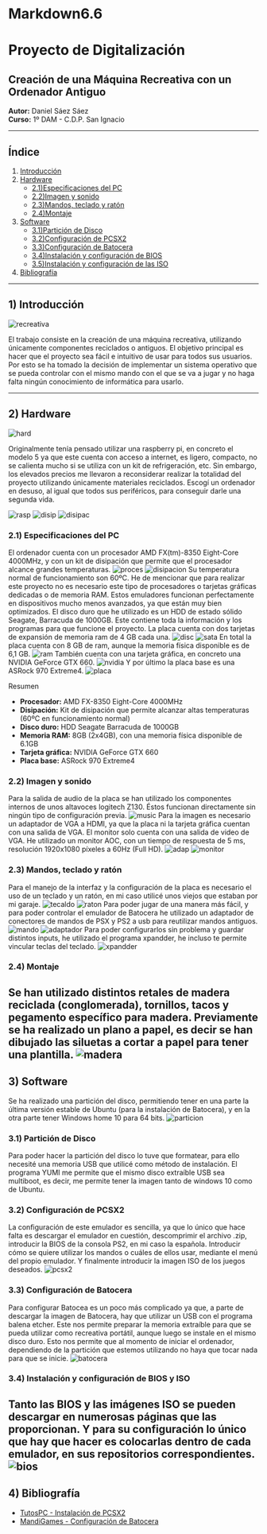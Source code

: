 # Markdown6.6
# Proyecto de Digitalización

## Creación de una Máquina Recreativa con un Ordenador Antiguo

**Autor:** Daniel Sáez Sáez  
**Curso:** 1º DAM - C.D.P. San Ignacio

---

## Índice

1. [Introducción](#1-introducción)
2. [Hardware](#2-hardware)
   - [2.1)Especificaciones del PC](#21-especificaciones-del-pc)
   - [2.2)Imagen y sonido](#22-imagen-y-sonido)
   - [2.3)Mandos, teclado y ratón](#23-mandos-teclado-y-ratón)
   - [2.4)Montaje](#24-montaje)
3. [Software](#3-software)
   - [3.1)Partición de Disco](#31-partición-de-disco)
   - [3.2)Configuración de PCSX2](#32-configuración-de-pcsx2)
   - [3.3)Configuración de Batocera](#33-configuración-de-batocera)
   - [3.4)Instalación y configuración de BIOS](#34-instalación-y-configuración-de-bios)
   - [3.5)Instalación y configuración de las ISO](#35-instalación-y-configuración-de-las-iso)
4. [Bibliografía](#4-bibliografía)

---

## 1) Introducción

![recreativa](1.PNG)

El trabajo consiste en la creación de una máquina recreativa, 
utilizando únicamente componentes reciclados o antiguos. El 
objetivo principal es hacer que el proyecto sea fácil e intuitivo de 
usar para todos sus usuarios. Por esto se ha tomado la decisión de 
implementar un sistema operativo que se pueda controlar con el 
mismo mando con el que se va a jugar y no haga falta ningún 
conocimiento de informática para usarlo. 

---

## 2) Hardware

![hard](3.jpg)

Originalmente tenía pensado utilizar una raspberry pi, en concreto 
el modelo 5 ya que este cuenta con acceso a internet, es ligero, 
compacto, no se calienta mucho si se utiliza con un kit de 
refrigeración, etc. Sin embargo, los elevados precios me llevaron a 
reconsiderar realizar la totalidad del proyecto utilizando únicamente 
materiales reciclados. Escogí un ordenador en desuso, al igual que todos 
sus periféricos, para conseguir darle una segunda vida.  

![rasp](4.PNG)
![disip](5.PNG)
![disipac](6.jpg)
### 2.1) Especificaciones del PC


El ordenador cuenta con un procesador AMD FX(tm)-8350 Eight-Core 4000MHz,
y con un kit de disipación que permite que el procesador alcance grandes temperaturas. 
![proces](7.PNG)
![disipacion](8.jpg)
Su temperatura normal de funcionamiento son 60ºC. He de mencionar que para realizar este proyecto no es necesario este tipo de procesadores o tarjetas gráficas dedicadas o de memoria RAM. Estos emuladores 
funcionan perfectamente en dispositivos mucho menos avanzados, 
ya que están muy bien optimizados. 
El disco duro que he utilizado es un HDD de estado sólido Seagate, Barracuda de 1000GB. Este contiene toda la información y los programas para que funcione el proyecto. La placa cuenta con dos tarjetas de expansión de memoria ram de 4 GB cada una. 
![disc](9.jpg)
![sata](10.jpg)
En total la placa cuenta con 8 GB de ram, aunque la memoria física disponible es de 6,1 GB. 
![ram](11.jpg)
También cuenta con una tarjeta gráfica, en concreto una NVIDIA GeForce GTX 660. 
![nvidia](12.png)
Y por último la placa base es una ASRock 970 Extreme4. 
![placa](115.jpg)

Resumen
- **Procesador:** AMD FX-8350 Eight-Core 4000MHz
- **Disipación:** Kit de disipación que permite alcanzar altas temperaturas (60ºC en funcionamiento normal)
- **Disco duro:** HDD Seagate Barracuda de 1000GB
- **Memoria RAM:** 8GB (2x4GB), con una memoria física disponible de 6.1GB
- **Tarjeta gráfica:** NVIDIA GeForce GTX 660
- **Placa base:** ASRock 970 Extreme4

### 2.2) Imagen y sonido

Para la salida de audio de la placa se han utilizado los componentes internos de unos altavoces logitech Z130. Éstos funcionan directamente sin ningún tipo de configuración previa. 
![music](15.jpg)
Para la imagen es necesario un adaptador de VGA a HDMI, ya que la placa ni la tarjeta gráfica cuentan con una salida de VGA. El monitor solo cuenta con una salida de video de VGA. He utilizado un monitor AOC, con un tiempo de respuesta de 5  ms, resolución 1920x1080 píxeles a  60Hz (Full HD). 
![adap](13.jpg)
![monitor](14.jpg)
### 2.3) Mandos, teclado y ratón

Para el manejo de la interfaz y la configuración de la placa es 
necesario el uso de un teclado y un ratón, en mi caso utilicé unos 
viejos que estaban por mi garaje.
![tecaldo](14.PNG)
![raton](16.png)
Para poder jugar de una manera más fácil, y para poder controlar el 
emulador de Batocera he utilizado un adaptador de conectores de 
mandos de PSX y PS2 a usb para reutilizar mandos antiguos. 
![mando](17.png)
![adaptador](18.png)
Para poder configurarlos sin problema y guardar distintos inputs, he 
utilizado el programa xpandder, he incluso te permite vincular teclas 
del teclado. 
![xpandder](19.png)
### 2.4) Montaje

Se han utilizado distintos retales de madera reciclada 
(conglomerada), tornillos, tacos y pegamento específico para 
madera. Previamente se ha realizado un plano a papel, es decir se 
han dibujado las siluetas a cortar a papel para tener una plantilla.
![madera](20.png)
---

## 3) Software

Se ha realizado una partición del disco, permitiendo tener en una 
parte la última versión estable de Ubuntu (para la instalación de 
Batocera), y en la otra parte tener Windows home 10 para 64 bits. 
![particion](21.png)

### 3.1) Partición de Disco

Para poder hacer la partición del disco lo tuve que formatear, para 
ello necesité una memoria USB que utilicé como método de 
instalación. El programa YUMI me permite que el mismo disco 
extraíble USB sea multiboot, es decir, me permite tener la imagen 
tanto de windows 10 como de Ubuntu. 

### 3.2) Configuración de PCSX2

La configuración de este emulador es sencilla, ya que lo único que 
hace falta es descargar el emulador en cuestión, descomprimir el 
archivo .zip, introducir la BIOS de la consola PS2, en mi caso la 
española. Introducir cómo se quiere utilizar los mandos o cuáles de 
ellos usar, mediante el menú del propio emulador. Y finalmente 
introducir la imagen ISO de los juegos deseados. 
![pcsx2](22.png)

### 3.3) Configuración de Batocera

Para configurar Batocea es un poco más complicado ya que, a 
parte de descargar la imagen de Batocera, hay que utilizar un USB 
con el programa balena etcher. Este nos permite preparar la 
memoria extraíble para que se pueda utilizar como recreativa 
portátil, aunque luego se instale en el mismo disco duro. Esto nos 
permite que al momento de iniciar el ordenador, dependiendo de la 
partición que estemos utilizando no haya que tocar nada para que 
se inicie. 
![batocera](23.png)

### 3.4) Instalación y configuración de BIOS y ISO

Tanto las BIOS y las imágenes ISO se pueden descargar en 
numerosas páginas que las proporcionan. Y para su configuración 
lo único que hay que hacer es colocarlas dentro de cada emulador, 
en sus repositorios correspondientes. 
![bios](24.png)
---

## 4) Bibliografía

- [TutosPC - Instalación de PCSX2](https://www.youtube.com/watch?v=gPmxbuFy20A&ab_channel=TutosPC)
- [MandiGames - Configuración de Batocera](https://www.youtube.com/watch?v=VEquuvELZp8&ab_channel=MandiGames)